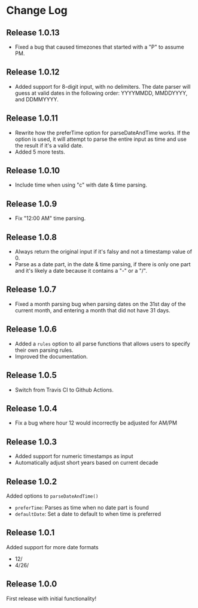 # Change Log

## Release 1.0.13
- Fixed a bug that caused timezones that started with a "P" to assume PM.

## Release 1.0.12
- Added support for 8-digit input, with no delimiters. The date parser will guess at valid dates in the following order: YYYYMMDD, MMDDYYYY, and DDMMYYYY.

## Release 1.0.11
- Rewrite how the preferTime option for parseDateAndTime works. If the option is used, it will attempt to parse the entire input as time and use the result if it's a valid date.
- Added 5 more tests.

## Release 1.0.10
- Include time when using "c" with date & time parsing.

## Release 1.0.9
- Fix "12:00 AM" time parsing.

## Release 1.0.8
- Always return the original input if it's falsy and not a timestamp value of 0.
- Parse as a date part, in the date & time parsing, if there is only one part and it's likely a date because it contains a "-" or a "/".

## Release 1.0.7
- Fixed a month parsing bug when parsing dates on the 31st day of the current month, and entering a month that did not have 31 days.

## Release 1.0.6
- Added a `rules` option to all parse functions that allows users to specify their own parsing rules.
- Improved the documentation.

## Release 1.0.5
- Switch from Travis CI to Github Actions.

## Release 1.0.4
- Fix a bug where hour 12 would incorrectly be adjusted for AM/PM

## Release 1.0.3
- Added support for numeric timestamps as input
- Automatically adjust short years based on current decade

## Release 1.0.2
Added options to `parseDateAndTime()`
- `preferTime`: Parses as time when no date part is found
- `defaultDate`: Set a date to default to when time is preferred

## Release 1.0.1
Added support for more date formats
- 12/
- 4/26/

## Release 1.0.0
First release with initial functionality!